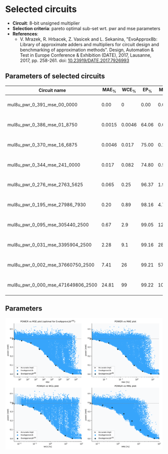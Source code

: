 
Selected circuits
===================
 - **Circuit**: 8-bit unsigned multiplier
 - **Selection criteria**: pareto optimal sub-set wrt. pwr and mse parameters
 - **References**: 
   - V. Mrazek, R. Hrbacek, Z. Vasicek and L. Sekanina, "EvoApprox8b: Library of approximate adders and multipliers for circuit design and benchmarking of approximation methods". Design, Automation & Test in Europe Conference & Exhibition (DATE), 2017, Lausanne, 2017, pp. 258-261. doi: [10.23919/DATE.2017.7926993](https://dx.doi.org/10.23919/DATE.2017.7926993)


Parameters of selected circuits
----------------------------

| Circuit name | MAE<sub>%</sub> | WCE<sub>%</sub> | EP<sub>%</sub> | MRE<sub>%</sub> | MSE | Download |
| --- |  --- | --- | --- | --- | --- | --- | 
| mul8u_pwr_0_391_mse_00_0000 | 0.00 | 0 | 0.00 | 0.00 | 0 |  [[Verilog<sub>generic</sub>](mul8u_pwr_0_391_mse_00_0000_gen.v)] [[Verilog<sub>PDK45</sub>](mul8u_pwr_0_391_mse_00_0000_pdk45.v)]  [[C](mul8u_pwr_0_391_mse_00_0000.c)] |
| mul8u_pwr_0_386_mse_01_8750 | 0.0015 | 0.0046 | 64.06 | 0.052 | 1.9 |  [[Verilog<sub>generic</sub>](mul8u_pwr_0_386_mse_01_8750_gen.v)] [[Verilog<sub>PDK45</sub>](mul8u_pwr_0_386_mse_01_8750_pdk45.v)]  [[C](mul8u_pwr_0_386_mse_01_8750.c)] |
| mul8u_pwr_0_370_mse_16_6875 | 0.0046 | 0.017 | 75.00 | 0.18 | 17 |  [[Verilog<sub>generic</sub>](mul8u_pwr_0_370_mse_16_6875_gen.v)] [[Verilog<sub>PDK45</sub>](mul8u_pwr_0_370_mse_16_6875_pdk45.v)]  [[C](mul8u_pwr_0_370_mse_16_6875.c)] |
| mul8u_pwr_0_344_mse_241_0000 | 0.017 | 0.082 | 74.80 | 0.51 | 241 |  [[Verilog<sub>generic</sub>](mul8u_pwr_0_344_mse_241_0000_gen.v)] [[Verilog<sub>PDK45</sub>](mul8u_pwr_0_344_mse_241_0000_pdk45.v)]  [[C](mul8u_pwr_0_344_mse_241_0000.c)] |
| mul8u_pwr_0_276_mse_2763_5625 | 0.065 | 0.25 | 96.37 | 1.90 | 2764 |  [[Verilog<sub>generic</sub>](mul8u_pwr_0_276_mse_2763_5625_gen.v)] [[Verilog<sub>PDK45</sub>](mul8u_pwr_0_276_mse_2763_5625_pdk45.v)]  [[C](mul8u_pwr_0_276_mse_2763_5625.c)] |
| mul8u_pwr_0_195_mse_27986_7930 | 0.20 | 0.89 | 98.16 | 4.73 | 27987 |  [[Verilog<sub>generic</sub>](mul8u_pwr_0_195_mse_27986_7930_gen.v)] [[Verilog<sub>PDK45</sub>](mul8u_pwr_0_195_mse_27986_7930_pdk45.v)]  [[C](mul8u_pwr_0_195_mse_27986_7930.c)] |
| mul8u_pwr_0_095_mse_305440_2500 | 0.67 | 2.9 | 99.05 | 12.14 | 305440 |  [[Verilog<sub>generic</sub>](mul8u_pwr_0_095_mse_305440_2500_gen.v)] [[Verilog<sub>PDK45</sub>](mul8u_pwr_0_095_mse_305440_2500_pdk45.v)]  [[C](mul8u_pwr_0_095_mse_305440_2500.c)] |
| mul8u_pwr_0_031_mse_3395904_2500 | 2.28 | 9.1 | 99.16 | 28.42 | 3395904 |  [[Verilog<sub>generic</sub>](mul8u_pwr_0_031_mse_3395904_2500_gen.v)] [[Verilog<sub>PDK45</sub>](mul8u_pwr_0_031_mse_3395904_2500_pdk45.v)]  [[C](mul8u_pwr_0_031_mse_3395904_2500.c)] |
| mul8u_pwr_0_002_mse_37660750_2500 | 7.41 | 26 | 99.21 | 57.81 | 37660750 |  [[Verilog<sub>generic</sub>](mul8u_pwr_0_002_mse_37660750_2500_gen.v)] [[Verilog<sub>PDK45</sub>](mul8u_pwr_0_002_mse_37660750_2500_pdk45.v)]  [[C](mul8u_pwr_0_002_mse_37660750_2500.c)] |
| mul8u_pwr_0_000_mse_471649806_2500 | 24.81 | 99 | 99.22 | 100.00 | 471649806 |  [[Verilog<sub>generic</sub>](mul8u_pwr_0_000_mse_471649806_2500_gen.v)] [[Verilog<sub>PDK45</sub>](mul8u_pwr_0_000_mse_471649806_2500_pdk45.v)]  [[C](mul8u_pwr_0_000_mse_471649806_2500.c)] |
    
Parameters
--------------
![Parameters figure](fig.png)
             